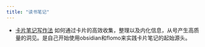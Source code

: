 ```yaml
---
title: "读书笔记"
---
```


- [卡片笔记写作法](notes/卡片笔记写作法) 如何通过卡片的高效收集，整理以及内化信息，从号产生高质量的洞见。是自己开始使用obsidian和flomo来实践卡片笔记的起始源头。